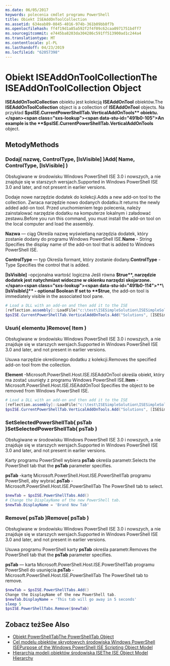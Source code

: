 ```yaml
---
ms.date: 06/05/2017
keywords: polecenia cmdlet programu PowerShell
title: Obiekt ISEAddOnToolCollection
ms.assetid: 634eab89-0845-4016-974b-361b09bb8f7b
ms.openlocfilehash: ff4f19d1a85a592f2f4f09c62caa0971751bdff7
ms.sourcegitcommit: e7445ba8203da304286c591ff513900ad1c244a4
ms.translationtype: MT
ms.contentlocale: pl-PL
ms.lasthandoff: 04/23/2019
ms.locfileid: "62057398"
---
```

# <a name="the-iseaddontoolcollection-object"></a><span data-ttu-id="491b0-103">Obiekt ISEAddOnToolCollection</span><span class="sxs-lookup"><span data-stu-id="491b0-103">The ISEAddOnToolCollection Object</span></span>

<span data-ttu-id="491b0-104">**ISEAddOnToolCollection** obiektu jest kolekcją **ISEAddOnTool** obiektów.</span><span class="sxs-lookup"><span data-stu-id="491b0-104">The **ISEAddOnToolCollection** object is a collection of **ISEAddOnTool** objects.</span></span> <span data-ttu-id="491b0-105">Na przykład **$psISE.CurrentPowerShellTab.VerticalAddOnTools** obiektu.</span><span class="sxs-lookup"><span data-stu-id="491b0-105">An example is the **$psISE.CurrentPowerShellTab.VerticalAddOnTools** object.</span></span>

## <a name="methods"></a><span data-ttu-id="491b0-106">Metody</span><span class="sxs-lookup"><span data-stu-id="491b0-106">Methods</span></span>

### <a name="add-name-controltype-isvisible-"></a><span data-ttu-id="491b0-107">Dodaj\( nazwę, ControlType, \[IsVisible\] \)</span><span class="sxs-lookup"><span data-stu-id="491b0-107">Add\( Name, ControlType, \[IsVisible\] \)</span></span>

<span data-ttu-id="491b0-108">Obsługiwane w środowisku Windows PowerShell ISE 3.0 i nowszych, a nie znajduje się w starszych wersjach.</span><span class="sxs-lookup"><span data-stu-id="491b0-108">Supported in Windows PowerShell ISE 3.0 and later, and not present in earlier versions.</span></span>

<span data-ttu-id="491b0-109">Dodaje nowe narzędzie dodatek do kolekcji.</span><span class="sxs-lookup"><span data-stu-id="491b0-109">Adds a new add-on tool to the collection.</span></span> <span data-ttu-id="491b0-110">Zwraca narzędzie nowo dodanych dodatku.</span><span class="sxs-lookup"><span data-stu-id="491b0-110">It returns the newly added add-on tool.</span></span> <span data-ttu-id="491b0-111">Przed uruchomieniem tego polecenia, należy zainstalować narzędzie dodatku na komputerze lokalnym i załadować zestawu.</span><span class="sxs-lookup"><span data-stu-id="491b0-111">Before you run this command, you must install the add-on tool on the local computer and load the assembly.</span></span>

<span data-ttu-id="491b0-112">**Nazwa** — ciąg Określa nazwę wyświetlaną narzędzia dodatek, który zostanie dodany do programu Windows PowerShell ISE.</span><span class="sxs-lookup"><span data-stu-id="491b0-112">**Name** - String Specifies the display name of the add-on tool that is added to Windows PowerShell ISE.</span></span>

<span data-ttu-id="491b0-113">**ControlType** — typ Określa formant, który zostanie dodany.</span><span class="sxs-lookup"><span data-stu-id="491b0-113">**ControlType** -Type Specifies the control that is added.</span></span>

<span data-ttu-id="491b0-114">**\[IsVisible\]**  -opcjonalna wartość logiczna Jeśli równa **$true**, narzędzie dodatek jest natychmiast widoczne w okienku narzędzi skojarzone.</span><span class="sxs-lookup"><span data-stu-id="491b0-114">**\[IsVisible\]** - optional Boolean If set to **$true**, the add-on tool is immediately visible in the associated tool pane.</span></span>

```powershell
# Load a DLL with an add-on and then add it to the ISE
[reflection.assembly]::LoadFile("c:\test\ISESimpleSolution\ISESimpleSolution.dll")
$psISE.CurrentPowerShellTab.VerticalAddOnTools.Add("Solutions", [ISESimpleSolution.Solution], $true)
```

### <a name="remove-item-"></a><span data-ttu-id="491b0-115">Usuń\( elementu \)</span><span class="sxs-lookup"><span data-stu-id="491b0-115">Remove\( Item \)</span></span>

<span data-ttu-id="491b0-116">Obsługiwane w środowisku Windows PowerShell ISE 3.0 i nowszych, a nie znajduje się w starszych wersjach.</span><span class="sxs-lookup"><span data-stu-id="491b0-116">Supported in Windows PowerShell ISE 3.0 and later, and not present in earlier versions.</span></span>

<span data-ttu-id="491b0-117">Usuwa narzędzie określonego dodatku z kolekcji.</span><span class="sxs-lookup"><span data-stu-id="491b0-117">Removes the specified add-on tool from the collection.</span></span>

<span data-ttu-id="491b0-118">**Element** -Microsoft.PowerShell.Host.ISE.ISEAddOnTool określa obiekt, który ma zostać usunięty z programu Windows PowerShell ISE.</span><span class="sxs-lookup"><span data-stu-id="491b0-118">**Item** - Microsoft.PowerShell.Host.ISE.ISEAddOnTool Specifies the object to be removed from Windows PowerShell ISE.</span></span>

```powershell
# Load a DLL with an add-on and then add it to the ISE
[reflection.assembly]::LoadFile("c:\test\ISESimpleSolution\ISESimpleSolution.dll")
$psISE.CurrentPowerShellTab.VerticalAddOnTools.Add("Solutions", [ISESimpleSolution.Solution], $true)
```

### <a name="setselectedpowershelltab-pstab-"></a><span data-ttu-id="491b0-119">SetSelectedPowerShellTab\( psTab \)</span><span class="sxs-lookup"><span data-stu-id="491b0-119">SetSelectedPowerShellTab\( psTab \)</span></span>

<span data-ttu-id="491b0-120">Obsługiwane w środowisku Windows PowerShell ISE 3.0 i nowszych, a nie znajduje się w starszych wersjach.</span><span class="sxs-lookup"><span data-stu-id="491b0-120">Supported in Windows PowerShell ISE 3.0 and later, and not present in earlier versions.</span></span>

<span data-ttu-id="491b0-121">Karty programu PowerShell wybiera **psTab** określa parametr.</span><span class="sxs-lookup"><span data-stu-id="491b0-121">Selects the PowerShell tab that the **psTab** parameter specifies.</span></span>

<span data-ttu-id="491b0-122">**psTab** -kartę Microsoft.PowerShell.Host.ISE.PowerShellTab programu PowerShell, aby wybrać.</span><span class="sxs-lookup"><span data-stu-id="491b0-122">**psTab** - Microsoft.PowerShell.Host.ISE.PowerShellTab The PowerShell tab to select.</span></span>

```powershell
$newTab = $psISE.PowerShellTabs.Add()
# Change the DisplayName of the new PowerShell tab.
$newTab.DisplayName = 'Brand New Tab'
```

### <a name="remove-pstab-"></a><span data-ttu-id="491b0-123">Remove\( psTab \)</span><span class="sxs-lookup"><span data-stu-id="491b0-123">Remove\( psTab \)</span></span>

<span data-ttu-id="491b0-124">Obsługiwane w środowisku Windows PowerShell ISE 3.0 i nowszych, a nie znajduje się w starszych wersjach.</span><span class="sxs-lookup"><span data-stu-id="491b0-124">Supported in Windows PowerShell ISE 3.0 and later, and not present in earlier versions.</span></span>

<span data-ttu-id="491b0-125">Usuwa programu PowerShell karty **psTab** określa parametr.</span><span class="sxs-lookup"><span data-stu-id="491b0-125">Removes the PowerShell tab that the **psTab** parameter specifies.</span></span>

<span data-ttu-id="491b0-126">**psTab** — karta Microsoft.PowerShell.Host.ISE.PowerShellTab programu PowerShell do usunięcia.</span><span class="sxs-lookup"><span data-stu-id="491b0-126">**psTab** - Microsoft.PowerShell.Host.ISE.PowerShellTab The PowerShell tab to remove.</span></span>

```powershell
$newTab = $psISE.PowerShellTabs.Add()
Change the DisplayName of the new PowerShell tab.
$newTab.DisplayName = 'This tab will go away in 5 seconds'
sleep 5
$psISE.PowerShellTabs.Remove($newTab)
```

## <a name="see-also"></a><span data-ttu-id="491b0-127">Zobacz też</span><span class="sxs-lookup"><span data-stu-id="491b0-127">See Also</span></span>

- [<span data-ttu-id="491b0-128">Obiekt PowerShellTab</span><span class="sxs-lookup"><span data-stu-id="491b0-128">The PowerShellTab Object</span></span>](The-PowerShellTab-Object.md)
- [<span data-ttu-id="491b0-129">Cel modelu obiektów skryptowych środowiska Windows PowerShell ISE</span><span class="sxs-lookup"><span data-stu-id="491b0-129">Purpose of the Windows PowerShell ISE Scripting Object Model</span></span>](Purpose-of-the-Windows-PowerShell-ISE-Scripting-Object-Model.md)
- [<span data-ttu-id="491b0-130">Hierarchia modeli obiektów środowiska ISE</span><span class="sxs-lookup"><span data-stu-id="491b0-130">The ISE Object Model Hierarchy</span></span>](The-ISE-Object-Model-Hierarchy.md)